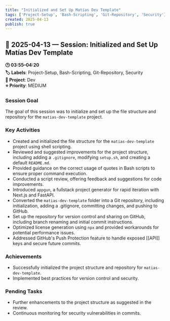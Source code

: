 ```yaml
---
title: "Initialized and Set Up Matías Dev Template"
tags: ['Project-Setup', 'Bash-Scripting', 'Git-Repository', 'Security']
created: 2025-04-13
publish: true
---
```


## 📅 2025-04-13 — Session: Initialized and Set Up Matías Dev Template

**🕒 03:55–04:20**  
**🏷️ Labels**: Project-Setup, Bash-Scripting, Git-Repository, Security  
**📂 Project**: Dev  
**⭐ Priority**: MEDIUM  


### Session Goal
The goal of this session was to initialize and set up the file structure and repository for the `matias-dev-template` project.

### Key Activities
- Created and initialized the file structure for the `matias-dev-template` project using shell scripting.
- Reviewed and suggested improvements for the project structure, including adding a `.gitignore`, modifying `setup.sh`, and creating a default `README.md`.
- Provided guidance on the correct usage of quotes in Bash scripts to ensure proper command execution.
- Conducted a script review, offering feedback and suggestions for code improvements.
- Introduced `appgun`, a fullstack project generator for rapid iteration with Next.js and FastAPI.
- Converted the `matias-dev-template` folder into a Git repository, including initialization, adding a .gitignore, committing changes, and pushing to GitHub.
- Set up the repository for version control and sharing on GitHub, including branch renaming and initial commit instructions.
- Optimized license generation using `npx` and provided workarounds for potential performance issues.
- Addressed GitHub's Push Protection feature to handle exposed [[API]] keys and secure future commits.

### Achievements
- Successfully initialized the project structure and repository for `matias-dev-template`.
- Implemented best practices for version control and security.

### Pending Tasks
- Further enhancements to the project structure as suggested in the review.
- Continuous monitoring for security vulnerabilities in commits.
